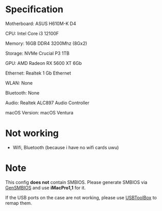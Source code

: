 # Specification
Motherboard: ASUS H610M-K D4

CPU: Intel Core i3 12100F

Memory:	16GB DDR4 3200Mhz (8Gx2)

Storage: NVMe Crucial P3 1TB

GPU: AMD Radeon RX 5600 XT 6Gb

Ethernet: Realtek 1 Gb Ethernet

WLAN: None

Bluetooth: None

Audio: Realtek ALC897 Audio Controller

macOS Version: macOS Ventura
# Not working
- Wifi, Bluetooth (because i have no wifi cards uwu)
# Note
This config **does not** contain SMBIOS. Please generate SMBIOS via [GenSMBIOS](https://github.com/corpnewt/GenSMBIOS) and use **iMacPro1,1** for it.

If the USB ports on the case are not working, please use [USBToolBox](https://github.com/USBToolBox/tool) to remap them.


 


